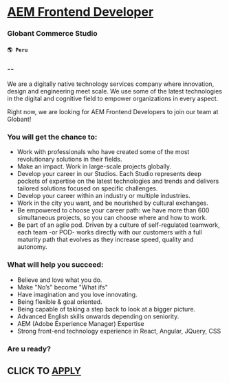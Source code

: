 # [AEM Frontend Developer](https://www.remotewlb.com/apply/aem-frontend-developer)  
### Globant Commerce Studio  
#### `🌎 Peru`  

### \--

We are a digitally native technology services company where innovation, design and engineering meet scale. We use some of the latest technologies in the digital and cognitive field to empower organizations in every aspect.

Right now, we are looking for AEM Frontend Developers to join our team at Globant!

### You will get the chance to:

  * Work with professionals who have created some of the most revolutionary solutions in their fields.
  * Make an impact. Work in large-scale projects globally.
  * Develop your career in our Studios. Each Studio represents deep pockets of expertise on the latest technologies and trends and delivers tailored solutions focused on specific challenges.
  * Develop your career within an industry or multiple industries.
  * Work in the city you want, and be nourished by cultural exchanges.
  * Be empowered to choose your career path: we have more than 600 simultaneous projects, so you can choose where and how to work.
  * Be part of an agile pod. Driven by a culture of self-regulated teamwork, each team -or POD- works directly with our customers with a full maturity path that evolves as they increase speed, quality and autonomy.

### What will help you succeed:

  * Believe and love what you do.
  * Make "No’s" become "What ifs"
  * Have imagination and you love innovating.
  * Being flexible & goal oriented.
  * Being capable of taking a step back to look at a bigger picture.
  * Advanced English skills onwards depending on seniority.
  * AEM (Adobe Experience Manager) Expertise
  * Strong front-end technology experience in React, Angular, JQuery, CSS

### Are u ready?

  
## CLICK TO [APPLY](https://www.remotewlb.com/apply/aem-frontend-developer)


